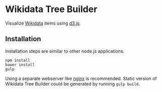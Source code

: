 # Wikidata Tree Builder
Visualize [Wikidata](https://www.wikidata.org) items using [d3.js](http://d3js.org/).

## Installation
Installation steps are similar to other node.js applications.
```
npm install
bower install
gulp
```

Using a separate webserver like [nginx](http://nginx.org/) is recommended. Static version of Wikidata Tree Builder could be generated by running `gulp build`.
